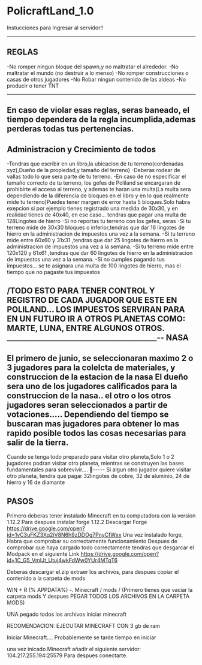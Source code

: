# PolicraftLand_1.0



Instucciones para Ingresar al servidor!!


---------
REGLAS
-----------

-No romper ningun bloque del spawn,y no maltratar el alrededor.
-No maltratar el mundo (no destruir a lo menso)
-No romper construcciones o casas de otros jugadores
-No Robar ningun contenido de las aldeas
-No producir o tener TNT

------------------------
En caso de violar esas reglas, seras baneado, el tiempo dependera de la regla incumplida,ademas perderas todas tus pertenencias.
-------------------------
Administracion y Crecimiento de todos
--------------
-Tendras que escribir en un libro,la ubicacion de tu terreno(cordenadas xyz),Dueño de la propiedad,y tamaño del terreno)
-Deberas rodear de vallas todo  lo que sera parte de tu terreno.
-En caso de no especificar el tamaño correcto de tu terreno, los gefes de Poliland se encargaran de prohibirte el acceso al terreno, y ademas te haran una multa(La multa sera dependiendo de la diferencia de bloques en el libro y en lo que realmente mide tu terreno)Puedes tener margen de error hasta 5 bloques.Solo habra exepcion si por ejemplo tienes registrado una medida de 30x30, y en realidad tienes de 40x40, en ese caso... tendras que pagar una multa de 128Lingotes de hierro
-Si no reportas  tu terreno con los gefes, seras 
-Si tu terreno mide  de 30x30 bloques o inferior,tendras que dar 16 lingotes de hierro en la administracion de impuestos una vez a la semana.
-Si tu terreno mide  entre 60x60 y 31x31 ,tendras que dar 25 lingotes de hierro en la administracion de impuestos una vez a la semana.
-Si tu terreno mide  entre 120x120 y 61x61 ,tendras que dar 60 lingotes de hierro en la administracion de impuestos una vez a la semana.
-Si no cumples pagando tus impuestos... se te asignara una multa de 100 lingotes de hierro, mas el tiempo que no pagaste tus impuestos


/TODO ESTO PARA TENER CONTROL Y REGISTRO DE CADA JUGADOR QUE ESTE EN POLILAND...
LOS IMPUESTOS SERVIRAN PARA EN UN FUTURO IR A OTROS PLANETAS COMO: MARTE, LUNA, ENTRE ALGUNOS OTROS.
________________________________________--
NASA
------------------
El primero de junio, se seleccionaran  maximo 2 o 3 jugadores para la colelcta de materiales, y construccion de la estacion de la nasa
El dueño sera uno de los jugadores calificados para la construccion de la nasa..
el otro o los otros jugadores seran seleccionados a partir de votaciones.....
Dependiendo del tiempo se buscaran mas jugadores para obtener lo mas rapido posible todos las cosas necesarias para salir de la tierra.
----------------
Cuando se tenga todo preparado para visitar otro planeta,Solo 1 o 2 jugadores podran visitar otro planeta, mientras se construyen las bases fundamentales para sobrevivir....
-----
Si algun otro jugador quiere visitar otro planeta, tendra que pagar 32lingotes de cobre, 32 de aluminio, 24 de hierro y 16 de diamante 

PASOS
---------------
Primero deberas tener instalado  Minecraft en tu computadora con la version 1.12.2
Para despues instalar forge 1.12.2 
Descargar Forge https://drive.google.com/open?id=1vC3uFKZ3Xq2iV8N6h9zDDOg7PnyCfWxx
Una vez instalado forge, Habra que comprobar su correctamente funcionamiento
Despues de comprobar que haya cargado todo correctamente
tendras que desgarcar el Modpack en el siguiente Link
https://drive.google.com/open?id=1C_G5_VmIJt_Utuj4wkFdWw0YUr4MTqT6

Deberas descargar el.zip extraer los archivos, para despues copiar el contenido a la carpeta de mods

WIN + R (% APPDATA%) -. Minecraft / mods / (Primero tienes que vaciar la carpeta mods Y despues PEGAR TODOS LOS ARCHIVOS EN LA CARPETA MODS)

UNA pegado todos los archivos iniciar minecraft

RECOMENDACION: EJECUTAR MINECRAFT CON 3 gb de ram


Iniciar Minecraft....
Probablemente se tarde tiempo en iniciar

una vez inicado  Minecraft
añadir el siguiente servidor: 	104.217.255.194:25579
Para despues  conectarte.
